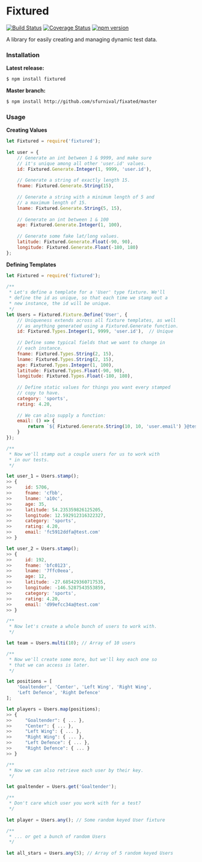 # Fixtured

[![Build Status](https://travis-ci.org/sfurnival/fixtured.svg?branch=release/1.0)](https://travis-ci.org/sfurnival/fixtured)
[![Coverage Status](https://coveralls.io/repos/sfurnival/fixtured/badge.svg?branch=release/1.0)](https://coveralls.io/r/sfurnival/fixtured?branch=release/1.0)
[![npm version](https://badge.fury.io/js/fixtured.svg)](https://badge.fury.io/js/fixtured)

A library for easily creating and managing dynamic test data.

### Installation

**Latest release:**
```bash
$ npm install fixtured
```
**Master branch:**
```bash
$ npm install http://github.com/sfurnival/fixated/master
```

### Usage
**Creating Values**

```javascript
let Fixtured = require('fixtured');
  
let user = {
    // Generate an int between 1 & 9999, and make sure
    // it's unique among all other 'user.id' values.
    id: Fixtured.Generate.Integer(1, 9999, 'user.id'),
        
    // Generate a string of exactly length 15.
    fname: Fixtured.Generate.String(15),
        
    // Generate a string with a minimum length of 5 and
    // a maximum length of 15.
    lname: Fixtured.Generate.String(5, 15),
        
    // Generate an int between 1 & 100
    age: Fixtured.Generate.Integer(1, 100),
        
    // Generate some fake lat/long values.
    latitude: Fixtured.Generate.Float(-90, 90),
    longitude: Fixtured.Generate.Float(-180, 180)
};
```
  
**Defining Templates**

```javascript
let Fixtured = require('fixtured');
  
/**
 * Let's define a template for a 'User' type fixture. We'll
 * define the id as unique, so that each time we stamp out a
 * new instance, the id will be unique.
 */
let Users = Fixtured.Fixture.Define('User', {
    // Uniqueness extends across all fixture templates, as well
    // as anything generated using a Fixtured.Generate function.
    id: Fixtured.Types.Integer(1, 9999, 'user.id'),  // Unique
        
    // Define some typical fields that we want to change in
    // each instance.
    fname: Fixtured.Types.String(2, 15),
    lname: Fixtured.Types.String(2, 15),
    age: Fixtured.Types.Integer(1, 100),
    latitude: Fixtured.Types.Float(-90, 90),
    longitude: Fixtured.Types.Float(-180, 180),
    
    // Define static values for things you want every stamped
    // copy to have.
    category: 'sports',
    rating: 4.20,
  
    // We can also supply a function:
    email: () => { 
        return `${ Fixtured.Generate.String(10, 10, 'user.email') }@test.com`;
    }
});

/**
 * Now we'll stamp out a couple users for us to work with
 * in our tests.
 */

let user_1 = Users.stamp();
>> {
>>     id: 5706,
>>     fname: 'cfbb',
>>     lname: 'a10c',
>>     age: 35,
>>     latitude: 54.235359826125205,
>>     longitude: 12.592912316322327,
>>     category: 'sports',
>>     rating: 4.20,
>>     email: 'fc5912ddfa@test.com'
>> }

let user_2 = Users.stamp();
>> {
>>     id: 192,
>>     fname: 'bfc0123',
>>     lname: '7ffc0eea',
>>     age: 12,
>>     latitude: -27.685429360717535,
>>     longitude: -146.5287543553859,
>>     category: 'sports',
>>     rating: 4.20,
>>     email: 'd99efcc34a@test.com'
>> }

/**
 * Now let's create a whole bunch of users to work with.
 */

let team = Users.multi(10); // Array of 10 users

/**
 * Now we'll create some more, but we'll key each one so
 * that we can access is later.
 */

let positions = [
    'Goaltender', 'Center', 'Left Wing', 'Right Wing',
    'Left Defence', 'Right Defence'
];

let players = Users.map(positions);
>> {
>>     "Goaltender": { ... },
>>     "Center": { ... },
>>     "Left Wing": { ... },
>>     "Right Wing": { ... },
>>     "Left Defence": { ... },
>>     "Right Defence": { ... }
>> }

/**
 * Now we can also retrieve each user by their key.
 */

let goaltender = Users.get('Goaltender');

/**
 * Don't care which user you work with for a test?
 */
 
let player = Users.any(); // Some random keyed User fixture

/**
 * ... or get a bunch of random Users
 */
 
let all_stars = Users.any(5); // Array of 5 random keyed Users
```
